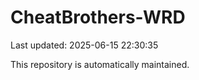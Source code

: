# CheatBrothers-WRD

Last updated: 2025-06-15 22:30:35

This repository is automatically maintained.
